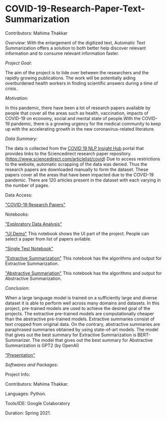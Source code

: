 # COVID-19-Research-Paper-Text-Summarization

Contributors:
  Mahima Thakkar
 

*Overview*:
With the enlargement of the digitized text, Automatic Text Summarization offers a solution to both better help discover relevant information and to consume relevant information faster. 


*Project Goal*:

The aim of the project is to tide over between the researchers and the rapidly growing publications. The work will be potentially aiding overburdened health workers in finding scientific answers during a time of crisis. 


*Motivation:*

In this pandemic, there have been a lot of research papers available by people that cover all the areas such as health, vaccination, impacts of COVID-19 on economy, social and mental state of people.With the COVID-19 pandemic, there is a growing urgency for the medical community to keep up with the accelerating growth in the new coronavirus-related literature.



*Data Summary:*

The data is collected from the [COVID 19 NLP Insight Hub](https://www.linguamatics.com/linguamatics-nlp-covid-19-insights-hub) portal that provides links to the Sciencedirect research paper repository. (https://www.sciencedirect.com/articlelist/covid)
Due to access restrictions to the website, automatic scrapping of the data was denied. Thus the research papers are downloaded manually to form the dataset. 
These papers cover all the areas that have been impacted due to the COVID-19 pandemic. There are 120 articles present in the dataset with each varying in the number of pages.


Data Access:

["COVID-19 Research Papers"](https://drive.google.com/drive/folders/1BQjhKhmnojDSv80KdobmIbq1LbVE7q3A?usp=sharing)

Notebooks:

["Exploratory Data Analysis"](https://github.com/mahimathakkar1124/COVID-19-Research-Paper-Text-Summarization/blob/main/Data606_EDA.ipynb)

["UI Demo"](https://github.com/mahimathakkar1124/COVID-19-Research-Paper-Text-Summarization/blob/main/Data606_UIDemo.ipynb) This notebook shows the UI part of the project. People can select a paper from list of papers avilable. 

["Single Test Notebook"](https://github.com/mahimathakkar1124/COVID-19-Research-Paper-Text-Summarization/blob/main/Data606_SingleTest.ipynb)

["Extractive Summarization"](https://github.com/mahimathakkar1124/COVID-19-Research-Paper-Text-Summarization/blob/main/Data606_Extractive_Summarization.ipynb) This notebook has the algorithms and output for Extractive Summarization.

["Abstractive Summariation"](https://github.com/mahimathakkar1124/COVID-19-Research-Paper-Text-Summarization/blob/main/Data_606_Abstractive_Summarization.ipynb) This notebook has the algorithms and output for Abstractive Summarization.

*Conclusion*:

When a large language model is trained on a sufficiently large and diverse dataset it is able to perform well across many domains and datasets. In this project, pre-trained models are used to achieve the desired goal of the projects. The extractive pre-trained models are computationally cheaper than the abstractive pre-trained models. Extractive summaries consist of text cropped from original data. On the contrary, abstractive summaries are paraphrased summaries obtained by using state-of-art models. The model that gives out the best summary for Extractive Summarization is BERT-Summarizer. The model that gives out the best summary for Abstractive Summarization is GPT2 (by OpenAI)

["Presentation"](https://www.youtube.com/watch?v=Qbxn7Fv6AwU)


*Softwares and Packages:*

Project Info:

Contributors: Mahima Thakkar.

Languages: Python.

Tools/IDE: Google Colaboratory

Duration: Spring 2021.
